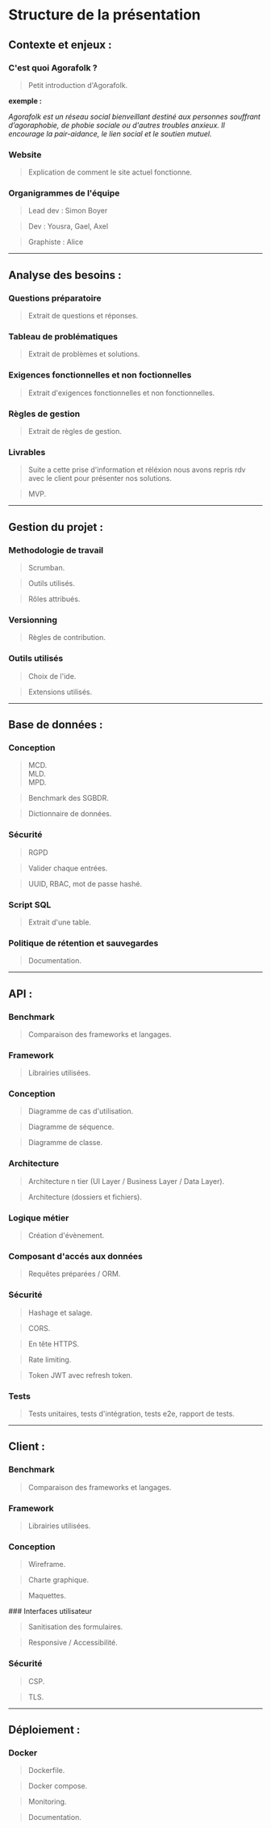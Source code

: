 # Structure de la présentation

## Contexte et enjeux :

### C'est quoi Agorafolk ?

> Petit introduction d'Agorafolk.

**exemple :**

_Agorafolk est un réseau social bienveillant destiné aux personnes souffrant d’agoraphobie, de phobie sociale ou d'autres troubles anxieux. Il encourage la pair-aidance, le lien social et le soutien mutuel._

### Website

> Explication de comment le site actuel fonctionne.

### Organigrammes de l'équipe

> Lead dev : Simon Boyer

> Dev : Yousra, Gael, Axel

> Graphiste : Alice

---

## Analyse des besoins :

### Questions préparatoire

> Extrait de questions et réponses.

### Tableau de problématiques

> Extrait de problèmes et solutions.

### Exigences fonctionnelles et non foctionnelles

> Extrait d'exigences fonctionnelles et non fonctionnelles.

### Règles de gestion

> Extrait de règles de gestion.

### Livrables

> Suite a cette prise d'information et réléxion nous avons repris rdv avec le client pour présenter nos solutions.

> MVP.

---

## Gestion du projet :

### Methodologie de travail

> Scrumban.

> Outils utilisés.

> Rôles attribués.

### Versionning

> Règles de contribution.

### Outils utilisés

> Choix de l'ide.

> Extensions utilisés.

---

## Base de données :

### Conception

> MCD.  
> MLD.  
> MPD.

> Benchmark des SGBDR.

> Dictionnaire de données.

### Sécurité

> RGPD

> Valider chaque entrées.

> UUID, RBAC, mot de passe hashé.

### Script SQL

> Extrait d'une table.

### Politique de rétention et sauvegardes

> Documentation.

---

## API :

### Benchmark

> Comparaison des frameworks et langages.

### Framework

> Librairies utilisées.

### Conception

> Diagramme de cas d'utilisation.

> Diagramme de séquence.

> Diagramme de classe.

### Architecture

> Architecture n tier (UI Layer / Business Layer / Data Layer).

> Architecture (dossiers et fichiers).

### Logique métier

> Création d'évènement.

### Composant d'accés aux données

> Requêtes préparées / ORM.

### Sécurité

> Hashage et salage.

> CORS.

> En tête HTTPS.

> Rate limiting.

> Token JWT avec refresh token.

### Tests

> Tests unitaires, tests d'intégration, tests e2e, rapport de tests.

---

## Client :

### Benchmark

> Comparaison des frameworks et langages.

### Framework

> Librairies utilisées.

### Conception

> Wireframe.

> Charte graphique.

> Maquettes.

### Interfaces utilisateur

> Sanitisation des formulaires.

> Responsive / Accessibilité.

### Sécurité

> CSP.

> TLS.

---

## Déploiement :

### Docker

> Dockerfile.

> Docker compose.

> Monitoring.

> Documentation.
